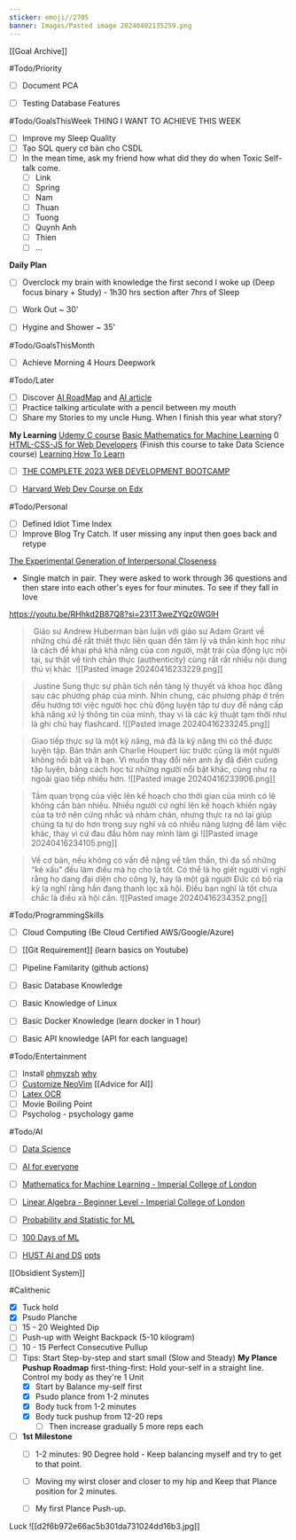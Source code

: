 ```yaml
---
sticker: emoji//2705
banner: Images/Pasted image 20240402135259.png
---
```

[[Goal Archive]]

#Todo/Priority
- [ ] Document PCA
- [ ] Testing Database Features


#Todo/GoalsThisWeek
THING I WANT TO ACHIEVE THIS WEEK
- [ ] Improve my Sleep Quality
- [ ] Tạo SQL query cơ bản cho CSDL
- [ ] In the mean time, ask my friend how what did they do when Toxic Self-talk come.
	- [ ] Link
	- [ ] Spring
	- [ ] Nam
	- [ ] Thuan
	- [ ] Tuong
	- [ ] Quynh Anh
	- [ ] Thien
	- [ ] ...

**Daily Plan**
- [ ] Overclock my brain with knowledge the first second I woke up (Deep focus binary + Study) - 1h30 hrs section after 7hrs of Sleep
- [ ] Work Out ~ 30'
- [ ] Hygine and Shower ~ 35'


#Todo/GoalsThisMonth
- [ ] Achieve Morning 4 Hours Deepwork 


#Todo/Later
- [ ] Discover [AI RoadMap](https://i.am.ai/roadmap/#note) and [AI article](https://www.codewithharry.com/blogpost/complete-ml-roadmap-for-beginners/)
- [ ] Practice talking articulate with a pencil between my mouth
- [ ] Share my Stories to my uncle Hung. When I finish this year
	what story?

**My Learning**
[Udemy C course](https://www.udemy.com/course/c-programming-for-beginners-/learn/lecture/8794278#overview) 
[Basic Mathematics for Machine Learning](https://youtube.com/playlist?list=PLRDl2inPrWQW1QSWhBU0ki-jq_uElkh2a&si=5yZfL9HV8MwYqB8N) 0
[HTML-CSS-JS for Web Developers](https://www.coursera.org/learn/html-css-javascript-for-web-developers/home/week/3)  (Finish this course to take Data Science course)
[Learning How To Learn](https://www.coursera.org/learn/learning-how-to-learn/home/welcome)
- [ ] [THE COMPLETE 2023 WEB DEVELOPMENT BOOTCAMP](https://drive.google.com/drive/folders/1r-eZYxmXJk14BO13oiUJ279GOAeZKojX?usp=drive_link)
- [ ] [Harvard Web Dev Course on Edx](https://www.edx.org/learn/web-development/harvard-university-cs50-s-web-programming-with-python-and-javascript) 


#Todo/Personal
- [ ] Defined Idiot Time Index
- [ ] Improve Blog Try Catch. If user missing any input then goes back and retype  

[The Experimental Generation of Interpersonal Closeness](https://youtu.be/RHhkd2B87Q8?si=231T3weZYQz0WGlH)
+ Single match in pair. They were asked to work through 36 questions and then stare into each other's eyes for four minutes. To see if they fall in love

https://youtu.be/RHhkd2B87Q8?si=231T3weZYQz0WGlH
>  Giáo sư Andrew Huberman bàn luận với giáo sư Adam Grant về những chủ đề rất thiết thực liên quan đến tâm lý và thần kinh học như là cách để khai phá khả năng của con người, mặt trái của động lực nội tại, sự thật về tính chân thực (authenticity) cùng rất rất nhiều nội dung thú vị khác
>  ![[Pasted image 20240416233229.png]]


>  Justine Sung thực sự phân tích nền tảng lý thuyết và khoa học đằng sau các phương pháp của mình. Nhin chung, các phương pháp ở trên đều hướng tới việc người học chủ động luyện tập tư duy để nâng cấp khả năng xử lý thông tin của mình, thay vì là các kỹ thuật tạm thời như là ghi chú hay flashcard.
> ![[Pasted image 20240416233245.png]]


> Giao tiếp thực sự là một kỹ năng, mà đã là kỹ năng thì có thể được luyện tập. Bản thân anh Charlie Houpert lúc trước cũng là một người không nổi bật và ít bạn. Vì muốn thay đổi nên anh ấy đã điên cuồng tập luyện, bằng cách học từ những người nổi bật khác, cũng như ra ngoài giao tiếp nhiều hơn.
![[Pasted image 20240416233906.png]]


> Tầm quan trọng của việc lên kế hoạch cho thời gian của mình có lẽ không cần bàn nhiều. Nhiều người cứ nghĩ lên kế hoạch khiến ngày của ta trở nên cứng nhắc và nhàm chán, nhưng thực ra nó lại giúp chúng ta tự do hơn trong suy nghĩ và có nhiều năng lượng để làm việc khác, thay vì cứ đau đầu hôm nay mình làm gì
![[Pasted image 20240416234105.png]]


> Về cơ bản, nếu không có vấn đề nặng về tâm thần, thì đa số những “kẻ xấu” đều làm điều mà họ cho là tốt. Có thể là họ giết người vì nghĩ rằng họ dang đại diện cho công lý, hay là một gã người Đức có bộ ria kỳ lạ nghĩ rằng hắn đang thanh lọc xã hội.
> Điều bạn nghĩ là tốt chưa chắc là điều xã hội cần.
![[Pasted image 20240416234352.png]]


#Todo/ProgrammingSkills
- [ ] Cloud Computing (Be Cloud Certified AWS/Google/Azure)
- [ ] [[Git Requirement]] (learn basics on Youtube)
- [ ] Pipeline Familarity (github actions) 
- [ ] Basic Database Knowledge  
- [ ] Basic Knowledge of Linux 
- [ ] Basic Docker Knowledge (learn docker in 1 hour)
- [ ] Basic API knowledge  (API for each language)


#Todo/Entertainment
- [ ] Install [ohmyzsh](https://github.com/ohmyzsh/ohmyzsh)
	[why](https://ivanaugustobd.medium.com/your-terminal-can-be-much-much-more-productive-5256424658e8) 
- [ ] [Customize NeoVim](https://youtu.be/fFHlfbKVi30?si=sOr-n_o1gUcHHC5j)
[[Advice for AI]]
- [ ] [Latex OCR](https://github.com/lukas-blecher/LaTeX-OCR)
- [ ] Movie Boiling Point
- [ ] Psycholog - psychology game

#Todo/AI
- [ ] [Data Science](https://www.facebook.com/groups/dsmlvietnam/permalink/347976844649110/)
- [ ] [AI for everyone](https://www.coursera.org/learn/ai-for-everyone?trk_ref=articleProductCard)
- [ ] [Mathematics for Machine Learning - Imperial College of London](https://www.coursera.org/specializations/mathematics-machine-learning?myLearningTab=IN_PROGRESS)
- [ ] [Linear Algebra - Beginner Level - Imperial College of London](https://www.coursera.org/learn/linear-algebra-machine-learning) 
- [ ] [Probability and Statistic for ML](https://www.facebook.com/groups/dsmlvietnam/permalink/335898699190258/)
- [ ] [100 Days of ML](https://github.com/Avik-Jain/100-Days-Of-ML-Code)
- [ ] [HUST AI and DS](https://users.soict.hust.edu.vn/khoattq/ml-dm-course/)
	[ppts](https://drive.google.com/drive/folders/1wjiUmi5EjnzQ-umVUZJDhibCtSonI-5a)


[[Obsidient System]]

#Calithenic
- [x] Tuck hold
- [x] Psudo Planche
- [ ] 15 - 20 Weighted Dip
- [ ] Push-up with Weight Backpack (5-10 kilogram)
- [ ] 10 - 15 Perfect Consecutive Pullup 
- [ ] Tips: Start Step-by-step and start small (Slow and Steady)
	**My Plance Pushup Roadmap**
	first-thing-first: Hold your-self in a straight line. Control my body as they're 1 Unit 
	- [x] Start by Balance my-self first
	- [x] Psudo plance from 1-2 minutes
	- [x] Body tuck from 1-2 minutes
	- [x] Body tuck pushup from 12-20 reps
		- [ ] Then increase gradually 5 more reps each 
- [ ] **1st Milestone**
	- [ ] 1-2 minutes: 90 Degree hold - Keep balancing myself and try to get to that point.
	- [ ] Moving my wirst closer and closer to my hip and Keep that Plance position for 2 minutes.
	- [ ] My first Plance Push-up.


Luck 
![[d2f6b972e66ac5b301da731024dd16b3.jpg]]